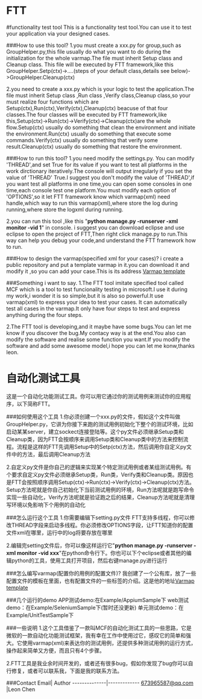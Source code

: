FTT
==== 
#functionality test tool
This is a functionality test tool.You can use it to test your application via your designed cases.

###How to use this tool?
1.you must create a xxx.py for group,such as GroupHelper.py,this file usually do what you want to do during the initialization for the whole varmap.The file must inherit Setup class and Cleanup class. This file will be executed by FTT framework,like this GroupHelper.Setp(ctx)->....(steps of your default class,details see below)->GroupHelper.Cleanup(ctx)

2.you need to create a xxx.py which is your logic to test the application.The file must inherit Setup class ,Run class ,Verify class,Cleanup class,so your must realize four functions which are Setup(ctx),Run(ctx),Verify(ctx),Cleanup(ctx) beacuse of that four classes.The four classes will be executed by FTT framework,like this,Setup(ctx)->Run(ctx)->Verify(ctx)->Cleanup(ctx)are the whole flow.Setup(ctx) usually do something that clean the environment and initiate the environment.Run(ctx) usually do something that execute some commands.Verify(ctx) usually do something that verify some result.Cleanup(ctx) usually do something that restore the environment.

###How to run this tool?
1.you need modify the settings.py.
You can modify 'THREAD',and set True for its value if you want to test all platforms in the work dirctionary iteratively.The console will output irregularly if you set the value of 'THREAD' True.I suggest you don't modify the value of 'THREAD',if you want test all platforms in one time,you can open some consoles in one time,each console test one platform.You must modify each option of 'OPTIONS',so it let FTT framework know which varmap(xml) need handle,which way to run this varmap(xml),where store the log during running,where store the logxml during running.
 
2.you can run this tool ,like this "**python manage.py -runserver -xml monitor -vid 1**" in console. i suggest you can download eclipse and use eclipse to open the project of FTT,Then right click manage.py to run.This way can help you debug your code,and understand the FTT framework how to run.


###How to design the varmap(specified xml for your cases)?
i create a public repository and put a template varmap in it.you can download it and modify it ,so you can add your case.This is its address [Varmap template](https://github.com/leoche666/VarmapTemplate)
 
 
###Something i want to say.
1.The FTT tool imitate specified tool called MCF which is a tool to test funcionality testing in microsoft.I use it during my work,i wonder it is so simple,but it is also so powerful.It use varmap(xml) to express your idea to test your cases. It can automatically test all cases in the varmap.It only have four steps to test and express anything during the four steps.
 
2.The FTT tool is developing,and it maybe have some bugs.You can let me know if you discover the bug.My contacy way is at the end.You also can modify the software and realise some function you want.If you modify the software and add some awesome model,i hope you can let me konw,thanks leon.
 

自动化测试工具
====
这是一个自动化功能测试工具。你可以用它通过你的测试用例来测试你的应用程序，以下简称FTT。

###如何使用这个工具
1.你必须创建一个xxx.py的文件，假如这个文件叫做GroupHelper.py，它讲为你接下来跑的测试用例初始化下整个的测试环境，比如启动某某server，建立sockect连接登陆等。这个py文件必须继承Setup类和Cleanup类，因为FTT会按顺序来调用Setup类和Cleanup类中的方法来控制流程。流程是这样的FTT先调用Setup中的Setp(ctx)方法，然后调用你自定义py文件中的方法，最后调用Cleanup方法

2.自定义py文件是你自己的逻辑来实现某个特定测试用例或者某组测试用例。有个要求自定义py文件必须继承Setup类，Run类，Verify类和Cleanup类。原因也是FTT会按照顺序调用Setup(ctx)->Run(ctx)->Verify(ctx)->Cleanup(ctx)方法。Setup方法呢就是你自己初始化下当前测试用例的环境，Run方法呢就是跑写命令实现一些自动化，Verify方法呢就是验证跑之后的结果，Cleanup方法呢就是清理写环境以免影响下个用例的自动化

###怎么运行这个工具
1.你需要编辑下setting.py文件
FTT支持多线程，你可以修改THREAD字段来启动多线程。你必须修改OPTIONS字段，让FTT知道你的配置文件xml在哪里，运行中的log将要存放在哪里

2.编辑完setting文件后，你可以像这样运行它"**python manage.py -runserver -xml monitor -vid xxx**"在python命令行下。你也可以下个eclipse或者其他的编辑python的工具，使用工具打开项目，然后右键manage.py进行运行

###怎么编写varmap(配置你的用例的配置文件)?
我创建了一个公有库，放了一些配置文件的模板在里面，也有配置文件的一些标签的介绍。这是他的地址[Varmap template](https://github.com/leoche666/VarmapTemplate)

###几个运行的demo
APP测试demo:在Example/AppiumSample下
web测试demo：在Example/SeleniumSample下(暂时还没更新)
单元测试demo：在Example/UnitTestSample下

###一些说明
1.这个工具借鉴了一款叫MCF的自动化测试工具的一些思路，它是微软的一款自动化功能测试框架，我有幸在工作中使用过它，感叹它的简单和强大。它使用varmap(xml)来表达你的测试用例，还提供多种测试用例的运行方式，操作起来简单又方便，而且只有4个步骤。

2.FTT工具是我业余时间开发的，或者还有很多bug，假如你发现了bug你可以自行修复，或者可以联系我，下面是我的联系方法。


###Contact
Email| Author
--------------|-------------
673965587@qq.com |Leon Chen